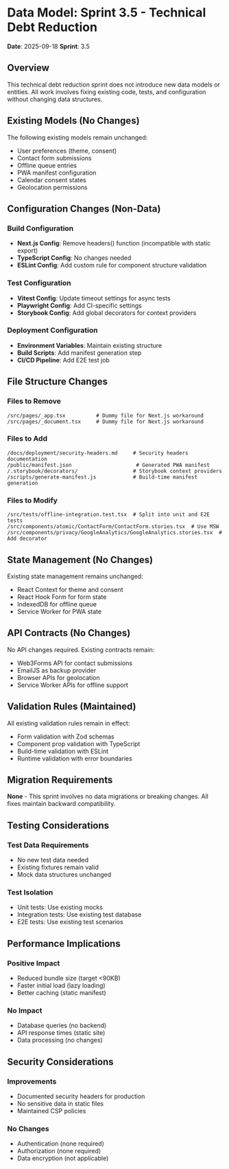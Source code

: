 # Data Model: Sprint 3.5 - Technical Debt Reduction

**Date**: 2025-09-18
**Sprint**: 3.5

## Overview

This technical debt reduction sprint does not introduce new data models or entities. All work involves fixing existing code, tests, and configuration without changing data structures.

## Existing Models (No Changes)

The following existing models remain unchanged:

- User preferences (theme, consent)
- Contact form submissions
- Offline queue entries
- PWA manifest configuration
- Calendar consent states
- Geolocation permissions

## Configuration Changes (Non-Data)

### Build Configuration

- **Next.js Config**: Remove headers() function (incompatible with static export)
- **TypeScript Config**: No changes needed
- **ESLint Config**: Add custom rule for component structure validation

### Test Configuration

- **Vitest Config**: Update timeout settings for async tests
- **Playwright Config**: Add CI-specific settings
- **Storybook Config**: Add global decorators for context providers

### Deployment Configuration

- **Environment Variables**: Maintain existing structure
- **Build Scripts**: Add manifest generation step
- **CI/CD Pipeline**: Add E2E test job

## File Structure Changes

### Files to Remove

```
/src/pages/_app.tsx          # Dummy file for Next.js workaround
/src/pages/_document.tsx     # Dummy file for Next.js workaround
```

### Files to Add

```
/docs/deployment/security-headers.md     # Security headers documentation
/public/manifest.json                     # Generated PWA manifest
/.storybook/decorators/                  # Storybook context providers
/scripts/generate-manifest.js            # Build-time manifest generation
```

### Files to Modify

```
/src/tests/offline-integration.test.tsx  # Split into unit and E2E tests
/src/components/atomic/ContactForm/ContactForm.stories.tsx  # Use MSW
/src/components/privacy/GoogleAnalytics/GoogleAnalytics.stories.tsx  # Add decorator
```

## State Management (No Changes)

Existing state management remains unchanged:

- React Context for theme and consent
- React Hook Form for form state
- IndexedDB for offline queue
- Service Worker for PWA state

## API Contracts (No Changes)

No API changes required. Existing contracts remain:

- Web3Forms API for contact submissions
- EmailJS as backup provider
- Browser APIs for geolocation
- Service Worker APIs for offline support

## Validation Rules (Maintained)

All existing validation rules remain in effect:

- Form validation with Zod schemas
- Component prop validation with TypeScript
- Build-time validation with ESLint
- Runtime validation with error boundaries

## Migration Requirements

**None** - This sprint involves no data migrations or breaking changes. All fixes maintain backward compatibility.

## Testing Considerations

### Test Data Requirements

- No new test data needed
- Existing fixtures remain valid
- Mock data structures unchanged

### Test Isolation

- Unit tests: Use existing mocks
- Integration tests: Use existing test database
- E2E tests: Use existing test scenarios

## Performance Implications

### Positive Impact

- Reduced bundle size (target <90KB)
- Faster initial load (lazy loading)
- Better caching (static manifest)

### No Impact

- Database queries (no backend)
- API response times (static site)
- Data processing (no changes)

## Security Considerations

### Improvements

- Documented security headers for production
- No sensitive data in static files
- Maintained CSP policies

### No Changes

- Authentication (none required)
- Authorization (none required)
- Data encryption (not applicable)

